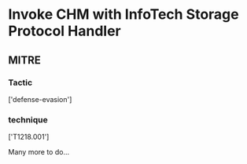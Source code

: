 # Invoke CHM with InfoTech Storage Protocol Handler

## MITRE

### Tactic
['defense-evasion']

### technique
['T1218.001']

Many more to do...
